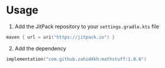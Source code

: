 # Usage

1. Add the JitPack repository to your `settings.gradle.kts` file

```kotlin
maven { url = uri("https://jitpack.io") }
```

2. Add the dependency

```kotlin
implementation("com.github.zahid4kh:mathstuff:1.0.6")
```